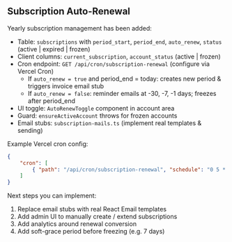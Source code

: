 ## Subscription Auto-Renewal

Yearly subscription management has been added:

- Table: `subscriptions` with `period_start`, `period_end`, `auto_renew`, `status` (active | expired | frozen)
- Client columns: `current_subscription`, `account_status` (active | frozen)
- Cron endpoint: `GET /api/cron/subscription-renewal` (configure via Vercel Cron)
    - If `auto_renew = true` and period_end = today: creates new period & triggers invoice email stub
    - If `auto_renew = false`: reminder emails at -30, -7, -1 days; freezes after period_end
- UI toggle: `AutoRenewToggle` component in account area
- Guard: `ensureActiveAccount` throws for frozen accounts
- Email stubs: `subscription-mails.ts` (implement real templates & sending)

Example Vercel cron config:

```json
{
	"cron": [
		{ "path": "/api/cron/subscription-renewal", "schedule": "0 5 * * *" }
	]
}
```

Next steps you can implement:

1. Replace email stubs with real React Email templates
2. Add admin UI to manually create / extend subscriptions
3. Add analytics around renewal conversion
4. Add soft-grace period before freezing (e.g. 7 days)
